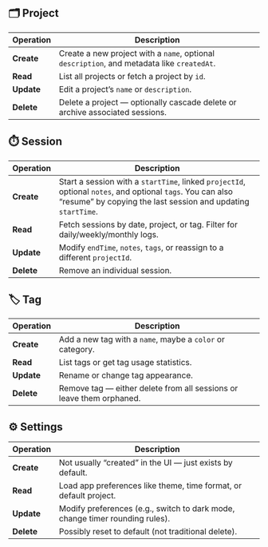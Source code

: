 ## 🗂️ Project

| Operation | Description |
|----------|-------------|
| **Create** | Create a new project with a `name`, optional `description`, and metadata like `createdAt`. |
| **Read** | List all projects or fetch a project by `id`. |
| **Update** | Edit a project’s `name` or `description`. |
| **Delete** | Delete a project — optionally cascade delete or archive associated sessions. |

## ⏱️ Session

| Operation | Description |
|----------|-------------|
| **Create** | Start a session with a `startTime`, linked `projectId`, optional `notes`, and optional `tags`. You can also “resume” by copying the last session and updating `startTime`. |
| **Read** | Fetch sessions by date, project, or tag. Filter for daily/weekly/monthly logs. |
| **Update** | Modify `endTime`, `notes`, `tags`, or reassign to a different `projectId`. |
| **Delete** | Remove an individual session. |

## 🏷️ Tag

| Operation | Description |
|----------|-------------|
| **Create** | Add a new tag with a `name`, maybe a `color` or category. |
| **Read** | List tags or get tag usage statistics. |
| **Update** | Rename or change tag appearance. |
| **Delete** | Remove tag — either delete from all sessions or leave them orphaned. |

## ⚙️ Settings

| Operation | Description |
|----------|-------------|
| **Create** | Not usually “created” in the UI — just exists by default. |
| **Read** | Load app preferences like theme, time format, or default project. |
| **Update** | Modify preferences (e.g., switch to dark mode, change timer rounding rules). |
| **Delete** | Possibly reset to default (not traditional delete). |
